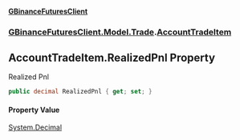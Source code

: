 #### [GBinanceFuturesClient](./index.md 'index')
### [GBinanceFuturesClient.Model.Trade](./GBinanceFuturesClient-Model-Trade.md 'GBinanceFuturesClient.Model.Trade').[AccountTradeItem](./GBinanceFuturesClient-Model-Trade-AccountTradeItem.md 'GBinanceFuturesClient.Model.Trade.AccountTradeItem')
## AccountTradeItem.RealizedPnl Property
Realized Pnl  
```csharp
public decimal RealizedPnl { get; set; }
```
#### Property Value
[System.Decimal](https://docs.microsoft.com/en-us/dotnet/api/System.Decimal 'System.Decimal')  
